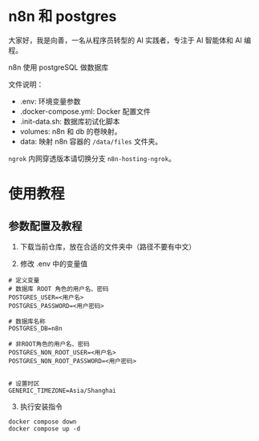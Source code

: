 # n8n 和 postgres

大家好，我是向善，一名从程序员转型的 AI 实践者，专注于 AI 智能体和 AI 编程。

n8n 使用 postgreSQL 做数据库

文件说明：

- .env: 环境变量参数
- .docker-compose.yml: Docker 配置文件
- .init-data.sh: 数据库初试化脚本
- volumes: n8n 和 db 的卷映射。
- data: 映射 n8n 容器的 `/data/files` 文件夹。

`ngrok` 内网穿透版本请切换分支 `n8n-hosting-ngrok`。


# 使用教程

## 参数配置及教程

1. 下载当前仓库，放在合适的文件夹中（路径不要有中文）

2. 修改 .env 中的变量值
```
# 定义变量
# 数据库 ROOT 角色的用户名、密码
POSTGRES_USER=<用户名>
POSTGRES_PASSWORD=<用户密码>

# 数据库名称
POSTGRES_DB=n8n

# 非ROOT角色的用户名、密码
POSTGRES_NON_ROOT_USER=<用户名>
POSTGRES_NON_ROOT_PASSWORD=<用户密码>


# 设置时区
GENERIC_TIMEZONE=Asia/Shanghai
```

3. 执行安装指令

```
docker compose down
docker compose up -d
```

